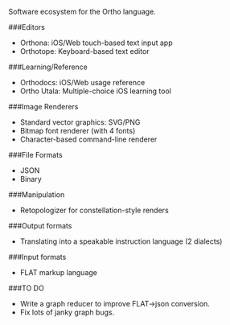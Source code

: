 Software ecosystem for the Ortho language.

###Editors
- Orthona: iOS/Web touch-based text input app
- Orthotope: Keyboard-based text editor

###Learning/Reference
- Orthodocs: iOS/Web usage reference
- Ortho Utala: Multiple-choice iOS learning tool

###Image Renderers
- Standard vector graphics: SVG/PNG
- Bitmap font renderer (with 4 fonts)
- Character-based command-line renderer

###File Formats
- JSON 
- Binary

###Manipulation
- Retopologizer for constellation-style renders

###Output formats
- Translating into a speakable instruction language (2 dialects)

###Input formats
- FLAT markup language

###TO DO
- Write a graph reducer to improve FLAT->json conversion.
- Fix lots of janky graph bugs.
